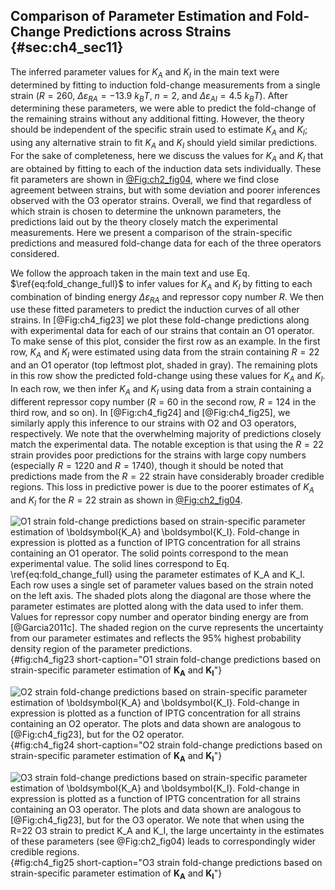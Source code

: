 ## Comparison of Parameter Estimation and Fold-Change Predictions across Strains {#sec:ch4_sec11}

The inferred parameter values for $K_A$ and $K_I$ in the main text were
determined by fitting to induction fold-change measurements from a single strain
($R=260$, $\Delta\varepsilon_{RA} = -13.9~k_BT$, $n=2$, and
$\Delta\varepsilon_{AI}=4.5~k_BT$). After determining these parameters, we were
able to predict the fold-change of the remaining strains without any additional
fitting. However, the theory should be independent of the specific strain used
to estimate $K_A$ and $K_I$; using any alternative strain to fit $K_A$ and $K_I$
should yield similar predictions. For the sake of completeness, here we discuss
the values for $K_A$ and $K_I$ that are obtained by fitting to each of the
induction data sets individually. These fit parameters are shown in
[@Fig:ch2_fig04](D), where we find close agreement between strains, but with
some deviation and poorer inferences observed with the O3 operator strains.
Overall, we find that regardless of which strain is chosen to determine the
unknown parameters, the predictions laid out by the theory closely match the
experimental measurements. Here we present a comparison of the strain-specific
predictions and measured fold-change data for each of the three operators
considered.

We follow the approach taken in the main text and use Eq.
$\ref{eq:fold_change_full}$ to infer values for $K_A$ and $K_I$ by fitting to
each combination of binding energy $\Delta \varepsilon_{RA}$ and repressor copy
number $R$. We then use these fitted parameters to predict the induction curves
of all other strains. In [@Fig:ch4_fig23] we plot these fold-change predictions
along with experimental data for each of our strains that contain an O1
operator. To make sense of this plot, consider the first row as an example. In
the first row, $K_A$ and $K_I$ were estimated using data from the strain
containing $R=22$ and an O1 operator (top leftmost plot, shaded in gray). The
remaining plots in this row show the predicted fold-change using these values
for $K_A$ and $K_I$. In each row, we then infer $K_A$ and $K_I$ using data from
a strain containing a different repressor copy number ($R=60$ in the second row,
$R=124$ in the third row, and so on). In [@Fig:ch4_fig24] and [@Fig:ch4_fig25],
we similarly apply this inference to our strains with O2 and O3 operators,
respectively. We note that the overwhelming majority of predictions closely
match the experimental data. The notable exception is that using the $R=22$
strain provides poor predictions for the strains with large copy numbers
(especially $R=1220$ and $R=1740$), though it should be noted that predictions
made from the $R=22$ strain have considerably broader credible regions. This
loss in predictive power is due to the poorer estimates of $K_A$ and $K_I$ for
the $R=22$ strain as shown in [@Fig:ch2_fig04](D).

![**O1 strain fold-change predictions based on strain-specific parameter
estimation of $\boldsymbol{K_A}$ and $\boldsymbol{K_I}$.** Fold-change in
expression is plotted as a function of IPTG concentration for all strains
containing an O1 operator. The solid points correspond to the mean experimental
value. The solid lines correspond to Eq. $\ref{eq:fold_change_full}$ using the
parameter estimates of $K_A$ and $K_I$. Each row uses a single set of parameter
values based on the strain noted on the left axis. The shaded plots along the
diagonal are those where the parameter estimates are plotted along with the data
used to infer them. Values for repressor copy number and operator binding energy
are from [@Garcia2011c]. The shaded region on the curve represents the
uncertainty from our parameter estimates and reflects the 95% highest
probability density region of the parameter
predictions.](ch4_fig23){#fig:ch4_fig23 short-caption="O1 strain fold-change
predictions based on strain-specific parameter estimation of $\boldsymbol{K_A}$
and $\boldsymbol{K_I}$"}

![**O2 strain fold-change predictions based on strain-specific parameter
estimation of $\boldsymbol{K_A}$ and $\boldsymbol{K_I}$.** Fold-change in
expression is plotted as a function of IPTG concentration for all strains
containing an O2 operator. The plots and data shown are analogous to
[@Fig:ch4_fig23], but for the O2 operator.](ch4_fig24){#fig:ch4_fig24
short-caption="O2 strain fold-change predictions based on strain-specific
parameter estimation of $\boldsymbol{K_A}$ and $\boldsymbol{K_I}$"}

![**O3 strain fold-change predictions based on strain-specific parameter
estimation of $\boldsymbol{K_A}$ and $\boldsymbol{K_I}$.** Fold-change in
expression is plotted as a function of IPTG concentration for all strains
containing an O3 operator. The plots and data shown are analogous to
[@Fig:ch4_fig23], but for the O3 operator. We note that when using the $R=22$ O3
strain to predict $K_A$ and $K_I$, the large uncertainty in the estimates of
these parameters (see [@Fig:ch2_fig04](D)) leads to correspondingly wider
credible regions.](ch4_fig25){#fig:ch4_fig25 short-caption="O3 strain
fold-change predictions based on strain-specific parameter estimation of
$\boldsymbol{K_A}$ and $\boldsymbol{K_I}$"}
